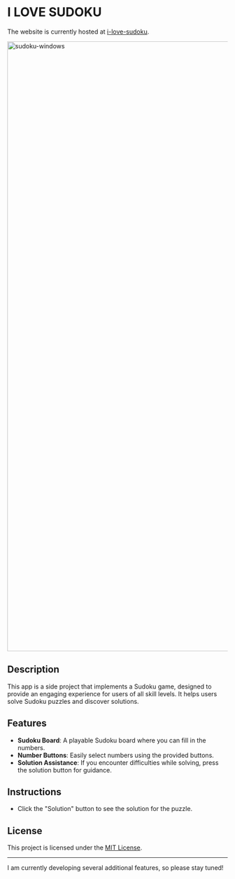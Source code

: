 # I LOVE SUDOKU
The website is currently hosted at [i-love-sudoku](http://i-love-sudoku.vercel.app).

<img width="1393" alt="sudoku-windows" src="https://github.com/user-attachments/assets/ac932cb9-0267-4405-b40e-14e90cd7f335">

## Description
This app is a side project that implements a Sudoku game, designed to provide an engaging experience for users of all skill levels. It helps users solve Sudoku puzzles and discover solutions.

<!-- This app is one of my side projects. It includes 3 questions, each with a different level of difficulty. If you encounter any difficulties while answering, you can press the solution button for assistance. -->

<!-- This app is one of my side projects. I have prepared a total of 10 questions for each difficulty level: easy, medium, and hard. Currently, it supports three languages: English, Korean, and Japanese. -->

## Features
- **Sudoku Board**: A playable Sudoku board where you can fill in the numbers.
- **Number Buttons**: Easily select numbers using the provided buttons.
- **Solution Assistance**: If you encounter difficulties while solving, press the solution button for guidance.

## Instructions
- Click the "Solution" button to see the solution for the puzzle.

## License
This project is licensed under the [MIT License](https://mit-license.org/).

---
I am currently developing several additional features, so please stay tuned!